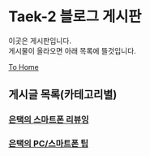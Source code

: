 # Taek-2 블로그 게시판

이곳은 게시판입니다.  
게시물이 올라오면 아래 목록에 뜰것입니다.

[To Home](/)

## 게시글 목록(카테고리별)

### [은택의 스마트폰 리뷰잉](/board/cate1/)



### [은택의 PC/스마트폰 팁](/board/cate2/)

